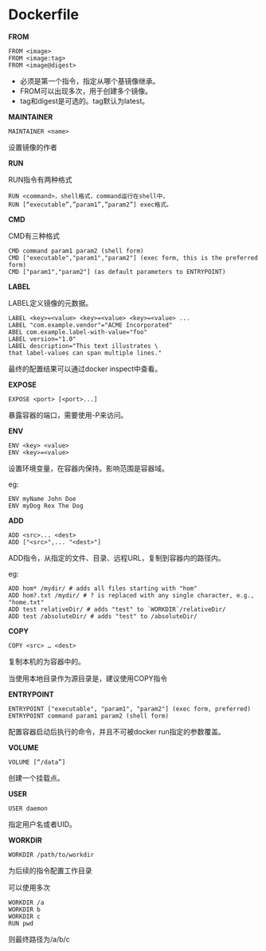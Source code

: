 # Dockerfile

**FROM**

```text
FROM <image>
FROM <image:tag>
FROM <image@digest>
```

* 必须是第一个指令，指定从哪个基镜像继承。
* FROM可以出现多次，用于创建多个镜像。
* tag和digest是可选的。tag默认为latest。

**MAINTAINER**

```text
MAINTAINER <name>
```

设置镜像的作者

**RUN**

RUN指令有两种格式

```text
RUN <command>，shell格式，command运行在shell中，
RUN [“executable”,”param1”,”param2”] exec格式。
```

**CMD**

CMD有三种格式

```text
CMD command param1 param2 (shell form)
CMD ["executable","param1","param2"] (exec form, this is the preferred form)
CMD ["param1","param2"] (as default parameters to ENTRYPOINT)
```

**LABEL**

LABEL定义镜像的元数据。

```text
LABEL <key>=<value> <key>=<value> <key>=<value> ...
LABEL "com.example.vendor"="ACME Incorporated"
ABEL com.example.label-with-value="foo"
LABEL version="1.0"
LABEL description="This text illustrates \
that label-values can span multiple lines."
```

最终的配置结果可以通过docker inspect中查看。

**EXPOSE**

```text
EXPOSE <port> [<port>...]
```

暴露容器的端口，需要使用-P来访问。

**ENV**

```text
ENV <key> <value>
ENV <key>=<value>
```

设置环境变量，在容器内保持。影响范围是容器域。

eg:

```text
ENV myName John Doe
ENV myDog Rex The Dog
```

**ADD**

```text
ADD <src>... <dest>
ADD ["<src>",... "<dest>"]
```

ADD指令，从指定的文件、目录、远程URL，复制到容器内的路径内。

eg:

```text
ADD hom* /mydir/ # adds all files starting with "hom"
ADD hom?.txt /mydir/ # ? is replaced with any single character, e.g., "home.txt"
ADD test relativeDir/ # adds "test" to `WORKDIR`/relativeDir/
ADD test /absoluteDir/ # adds "test" to /absoluteDir/
```

**COPY**

```text
COPY <src> … <dest>
```

复制本机的为容器中的。

当使用本地目录作为源目录是，建议使用COPY指令

**ENTRYPOINT**

```text
ENTRYPOINT ["executable", "param1", "param2"] (exec form, preferred)
ENTRYPOINT command param1 param2 (shell form)
```

配置容器启动后执行的命令，并且不可被docker run指定的参数覆盖。

**VOLUME**

```text
VOLUME [“/data”]
```

创建一个挂载点。

**USER**

```text
USER daemon
```

指定用户名或者UID。

**WORKDIR**

```text
WORKDIR /path/to/workdir
```

为后续的指令配置工作目录

可以使用多次

```text
WORKDIR /a
WORKDIR b
WORKDIR c
RUN pwd
```

则最终路径为/a/b/c

